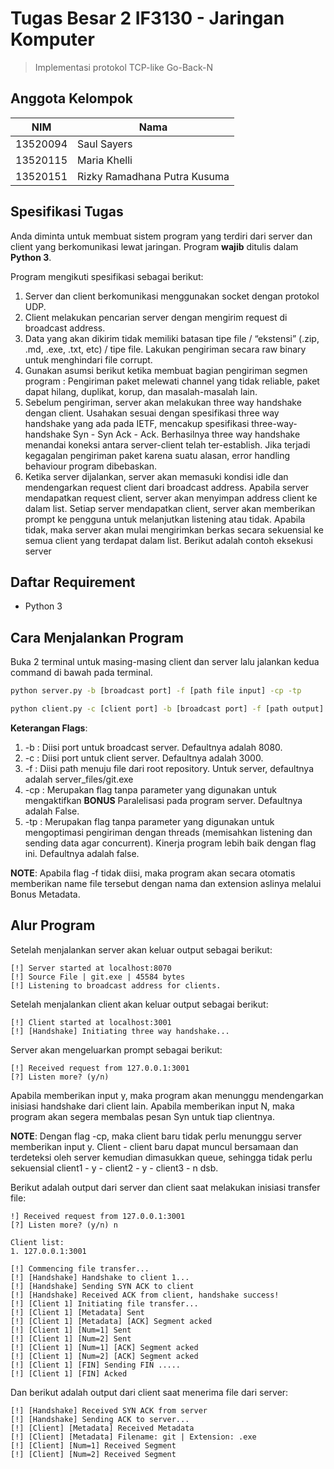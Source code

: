 # Tugas Besar 2 IF3130 - Jaringan Komputer
> Implementasi protokol TCP-like Go-Back-N

## Anggota Kelompok
NIM      | Nama
---      | ----
13520094 | Saul Sayers
13520115 | Maria Khelli
13520151 | Rizky Ramadhana Putra Kusuma

## Spesifikasi Tugas
Anda diminta untuk membuat sistem program yang terdiri dari server dan client yang berkomunikasi lewat jaringan. Program **wajib** ditulis dalam **Python 3**.

Program mengikuti spesifikasi sebagai berikut:
1. Server dan client berkomunikasi menggunakan socket dengan protokol UDP.
2. Client melakukan pencarian server dengan mengirim request di broadcast address.
3. Data yang akan dikirim tidak memiliki batasan tipe file / “ekstensi” (.zip, .md, .exe, .txt, etc) / tipe file. Lakukan pengiriman secara raw binary untuk menghindari file corrupt.
4. Gunakan asumsi berikut ketika membuat bagian pengiriman segmen program : Pengiriman paket melewati channel yang tidak reliable, paket dapat hilang, duplikat, korup, dan masalah-masalah lain.
5. Sebelum pengiriman, server akan melakukan three way handshake dengan client. Usahakan sesuai dengan spesifikasi three way handshake yang ada pada IETF, mencakup spesifikasi three-way-handshake Syn - Syn Ack - Ack. Berhasilnya three way handshake menandai koneksi antara server-client telah ter-establish. Jika terjadi kegagalan pengiriman paket karena suatu alasan, error handling behaviour program dibebaskan.
6. Ketika server dijalankan, server akan memasuki kondisi idle dan mendengarkan request client dari broadcast address. Apabila server mendapatkan request client, server akan menyimpan address client ke dalam list. Setiap server mendapatkan client, server akan memberikan prompt ke pengguna untuk melanjutkan listening atau tidak. Apabila tidak, maka server akan mulai mengirimkan berkas secara sekuensial ke semua client yang terdapat dalam list. Berikut adalah contoh eksekusi server

## Daftar Requirement
* Python 3

## Cara Menjalankan Program
Buka 2 terminal untuk masing-masing client dan server lalu jalankan kedua command di bawah pada terminal.

```bash
python server.py -b [broadcast port] -f [path file input] -cp -tp
```

```bash
python client.py -c [client port] -b [broadcast port] -f [path output]
```

**Keterangan Flags**:
1. -b : Diisi port untuk broadcast server. Defaultnya adalah 8080.
2. -c : Diisi port untuk client server. Defaultnya adalah 3000.
3. -f : Diisi path menuju file dari root repository. Untuk server, defaultnya adalah server_files/git.exe
4. -cp : Merupakan flag tanpa parameter yang digunakan untuk mengaktifkan **BONUS** Paralelisasi pada program server. Defaultnya adalah False.
5. -tp : Merupakan flag tanpa parameter yang digunakan untuk mengoptimasi pengiriman dengan threads (memisahkan listening dan sending data agar concurrent). Kinerja program lebih baik dengan flag ini. Defaultnya adalah false.

**NOTE**: Apabila flag -f tidak diisi, maka program akan secara otomatis memberikan name file tersebut dengan nama dan extension aslinya melalui Bonus Metadata.

## Alur Program
Setelah menjalankan server akan keluar output sebagai berikut:
```
[!] Server started at localhost:8070
[!] Source File | git.exe | 45584 bytes      
[!] Listening to broadcast address for clients.
```

Setelah menjalankan client akan keluar output sebagai berikut:
```
[!] Client started at localhost:3001
[!] [Handshake] Initiating three way handshake...
```

Server akan mengeluarkan prompt sebagai berikut:
```
[!] Received request from 127.0.0.1:3001     
[?] Listen more? (y/n) 
```

Apabila memberikan input y, maka program akan menunggu mendengarkan inisiasi handshake dari client lain. Apabila memberikan input N, maka program akan segera membalas pesan Syn untuk tiap clientnya. 

**NOTE**: Dengan flag -cp, maka client baru tidak perlu menunggu server memberikan input y. Client - client baru dapat muncul bersamaan dan terdeteksi oleh server kemudian dimasukkan queue, sehingga tidak perlu sekuensial client1 - y - client2 - y - client3 - n dsb.


Berikut adalah output dari server dan client saat melakukan inisiasi transfer file:
```
!] Received request from 127.0.0.1:3001     
[?] Listen more? (y/n) n

Client list:
1. 127.0.0.1:3001

[!] Commencing file transfer...
[!] [Handshake] Handshake to client 1...     
[!] [Handshake] Sending SYN ACK to client    
[!] [Handshake] Received ACK from client, handshake success!
[!] [Client 1] Initiating file transfer...   
[!] [Client 1] [Metadata] Sent
[!] [Client 1] [Metadata] [ACK] Segment acked
[!] [Client 1] [Num=1] Sent
[!] [Client 1] [Num=2] Sent
[!] [Client 1] [Num=1] [ACK] Segment acked   
[!] [Client 1] [Num=2] [ACK] Segment acked   
[!] [Client 1] [FIN] Sending FIN .....       
[!] [Client 1] [FIN] Acked
```

Dan berikut adalah output dari client saat menerima file dari server:
```
[!] [Handshake] Received SYN ACK from server 
[!] [Handshake] Sending ACK to server...     
[!] [Client] [Metadata] Received Metadata    
[!] [Client] [Metadata] Filename: git | Extension: .exe
[!] [Client] [Num=1] Received Segment        
[!] [Client] [Num=2] Received Segment 
```

